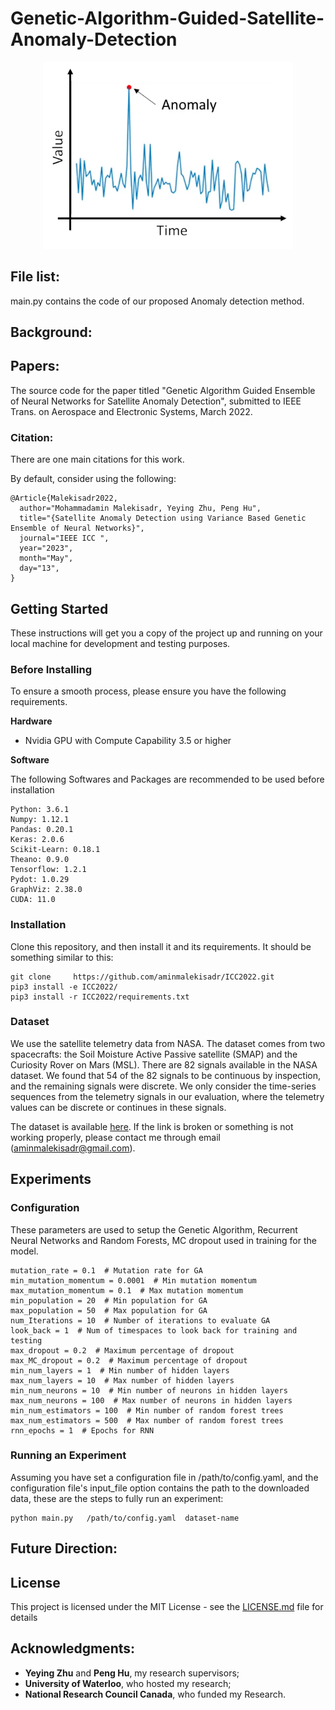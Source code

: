 
# Genetic-Algorithm-Guided-Satellite-Anomaly-Detection
<p align="center">
  <img src="anomaly.png" width="400"/>
</p>

## File list:
main.py contains the code of our proposed  Anomaly detection method.
## Background:

## Papers:
The source code for the paper titled "Genetic Algorithm Guided Ensemble of Neural
Networks for Satellite Anomaly Detection", submitted to IEEE Trans. on Aerospace and Electronic Systems, March 2022.
### Citation:
There are one main citations for this work.

By default, consider using the following:

```
@Article{Malekisadr2022,
  author="Mohammadamin Malekisadr, Yeying Zhu, Peng Hu",
  title="{Satellite Anomaly Detection using Variance Based Genetic Ensemble of Neural Networks}",
  journal="IEEE ICC ",
  year="2023",
  month="May",
  day="13",
}
```
## Getting Started
These instructions will get you a copy of the project up and running on your local machine for development and testing purposes.

### Before Installing
To ensure a smooth process, please ensure you have the following requirements.

**Hardware**
- Nvidia GPU with Compute Capability 3.5 or higher


**Software**

The following Softwares and Packages are recommended to be used before installation
```
Python: 3.6.1
Numpy: 1.12.1
Pandas: 0.20.1
Keras: 2.0.6
Scikit-Learn: 0.18.1
Theano: 0.9.0
Tensorflow: 1.2.1
Pydot: 1.0.29
GraphViz: 2.38.0
CUDA: 11.0
```
### Installation
Clone this repository, and then install it and its requirements. It should be something similar to this:

```
git clone     https://github.com/aminmalekisadr/ICC2022.git
pip3 install -e ICC2022/
pip3 install -r ICC2022/requirements.txt
```

### Dataset
We use the satellite telemetry data from NASA. The dataset comes from two spacecrafts: the Soil Moisture Active Passive satellite (SMAP) and the Curiosity Rover on Mars (MSL).
There are 82 signals available in the NASA dataset. We found that 54 of the 82 signals  to be continuous by inspection, and the remaining signals were discrete.  We only consider the time-series sequences from the telemetry signals in our evaluation, where the telemetry values can be discrete or continues in these signals.

The dataset is available [here](https://s3-us-west-2.amazonaws.com/telemanom/data.zip). If the link is broken or something is not working properly, please contact me through email (aminmalekisadr@gmail.com).
## Experiments
### Configuration

 These parameters are used to setup the Genetic Algorithm, Recurrent Neural Networks and Random Forests, MC dropout used in training for the model.
 
```
mutation_rate = 0.1  # Mutation rate for GA
min_mutation_momentum = 0.0001  # Min mutation momentum
max_mutation_momentum = 0.1  # Max mutation momentum
min_population = 20  # Min population for GA
max_population = 50  # Max population for GA
num_Iterations = 10  # Number of iterations to evaluate GA
look_back = 1  # Num of timespaces to look back for training and testing
max_dropout = 0.2  # Maximum percentage of dropout
max_MC_dropout = 0.2  # Maximum percentage of dropout
min_num_layers = 1  # Min number of hidden layers
max_num_layers = 10  # Max number of hidden layers
min_num_neurons = 10  # Min number of neurons in hidden layers
max_num_neurons = 100  # Max number of neurons in hidden layers
min_num_estimators = 100  # Min number of random forest trees
max_num_estimators = 500  # Max number of random forest trees
rnn_epochs = 1  # Epochs for RNN
```

### Running an Experiment

Assuming you have set a configuration file in /path/to/config.yaml, and the configuration file's input_file option contains the path to the downloaded data, these are the steps to fully run an experiment:

``` 
python main.py   /path/to/config.yaml  dataset-name 

```

## Future Direction:
## License
This project is licensed under the MIT License - see the [LICENSE.md](LICENSE.md) file for details
## Acknowledgments:
* **Yeying Zhu** and **Peng Hu**, my research supervisors;
* **University of Waterloo**, who hosted my research;
* **National Research Council Canada**, who funded my Research.






